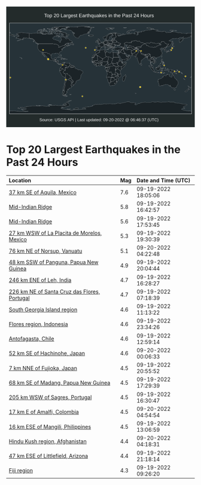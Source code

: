 ![Map](./map.png)

# Top 20 Largest Earthquakes in the Past 24 Hours

| Location | Mag | Date and Time (UTC) |
|:---|:---|:---|
| [37 km SE of Aquila, Mexico](https://earthquake.usgs.gov/earthquakes/eventpage/us7000i9bw) | 7.6 | 09-19-2022 18:05:06 |
| [Mid-Indian Ridge](https://earthquake.usgs.gov/earthquakes/eventpage/us7000i9bi) | 5.8 | 09-19-2022 16:42:57 |
| [Mid-Indian Ridge](https://earthquake.usgs.gov/earthquakes/eventpage/us7000i9bx) | 5.6 | 09-19-2022 17:53:45 |
| [27 km WSW of La Placita de Morelos, Mexico](https://earthquake.usgs.gov/earthquakes/eventpage/us7000i9cl) | 5.3 | 09-19-2022 19:30:39 |
| [76 km NE of Norsup, Vanuatu](https://earthquake.usgs.gov/earthquakes/eventpage/us7000i9fp) | 5.1 | 09-20-2022 04:22:48 |
| [48 km SSW of Panguna, Papua New Guinea](https://earthquake.usgs.gov/earthquakes/eventpage/us7000i9cy) | 4.9 | 09-19-2022 20:04:44 |
| [246 km ENE of Leh, India](https://earthquake.usgs.gov/earthquakes/eventpage/us7000i9bf) | 4.7 | 09-19-2022 16:28:27 |
| [226 km NE of Santa Cruz das Flores, Portugal](https://earthquake.usgs.gov/earthquakes/eventpage/us7000i98b) | 4.7 | 09-19-2022 07:18:39 |
| [South Georgia Island region](https://earthquake.usgs.gov/earthquakes/eventpage/us7000i9az) | 4.6 | 09-19-2022 11:13:22 |
| [Flores region, Indonesia](https://earthquake.usgs.gov/earthquakes/eventpage/us7000i9ec) | 4.6 | 09-19-2022 23:34:26 |
| [Antofagasta, Chile](https://earthquake.usgs.gov/earthquakes/eventpage/us7000i99a) | 4.6 | 09-19-2022 12:59:14 |
| [52 km SE of Hachinohe, Japan](https://earthquake.usgs.gov/earthquakes/eventpage/us7000i9ej) | 4.6 | 09-20-2022 00:06:33 |
| [7 km NNE of Fujioka, Japan](https://earthquake.usgs.gov/earthquakes/eventpage/us7000i9d8) | 4.5 | 09-19-2022 20:55:52 |
| [68 km SE of Madang, Papua New Guinea](https://earthquake.usgs.gov/earthquakes/eventpage/us7000i9bm) | 4.5 | 09-19-2022 17:29:39 |
| [205 km WSW of Sagres, Portugal](https://earthquake.usgs.gov/earthquakes/eventpage/us7000i9bg) | 4.5 | 09-19-2022 16:30:47 |
| [17 km E of Amalfi, Colombia](https://earthquake.usgs.gov/earthquakes/eventpage/us7000i9ft) | 4.5 | 09-20-2022 04:54:54 |
| [16 km ESE of Mangili, Philippines](https://earthquake.usgs.gov/earthquakes/eventpage/us7000i99d) | 4.5 | 09-19-2022 13:06:59 |
| [Hindu Kush region, Afghanistan](https://earthquake.usgs.gov/earthquakes/eventpage/us7000i9fm) | 4.4 | 09-20-2022 04:18:31 |
| [47 km ESE of Littlefield, Arizona](https://earthquake.usgs.gov/earthquakes/eventpage/us7000i9d9) | 4.4 | 09-19-2022 21:18:14 |
| [Fiji region](https://earthquake.usgs.gov/earthquakes/eventpage/us7000i98n) | 4.3 | 09-19-2022 09:26:20 |
